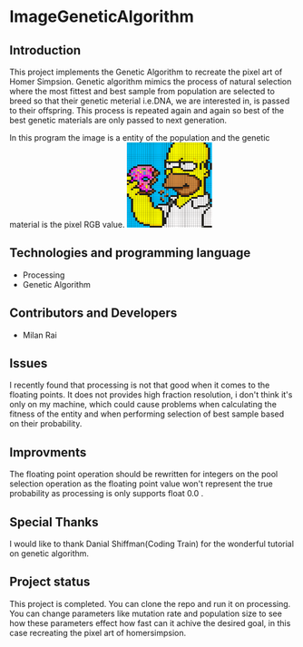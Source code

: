 # ImageGeneticAlgorithm

## Introduction
This project implements the Genetic Algorithm to recreate the pixel art of Homer Simpsion. Genetic algorithm
mimics the process of natural selection where the most fittest and best sample from population are selected
to breed so that their genetic meterial i.e.DNA, we are interested in, is passed to their offspring. This process
is repeated again and again so best of the best genetic materials are only passed to next generation.

In this program the image is a entity of the population and the genetic material is the pixel RGB value.
<img src="https://raw.githubusercontent.com/KurejiMilan/HomerImageGeneticAlgorithm/master/homerImageGeneticAlgorithm/homer.png"
alt="homer pixel art" height="150px" width="150px">

## Technologies and programming language 
* Processing
* Genetic Algorithm

## Contributors and Developers
* Milan Rai

## Issues
I recently found that processing is not that good when it comes to the floating points. It does not provides
high fraction resolution, i don't think it's only on my machine, which could cause problems when calculating
the fitness of the entity and when performing selection of best sample based on their probability.

## Improvments
The floating point operation should be rewritten for integers on the pool selection operation as the
floating point value won't represent the true probability  as processing is only supports float 0.0 .

## Special Thanks
I would like to thank Danial Shiffman(Coding Train) for the wonderful tutorial on genetic algorithm.
 
## Project status
This project is completed. You can clone the repo and run it on processing. You can change parameters like
mutation rate and population size to see how these parameters effect how fast can it achive the desired goal,
in this case recreating the pixel art of homersimpsion.

